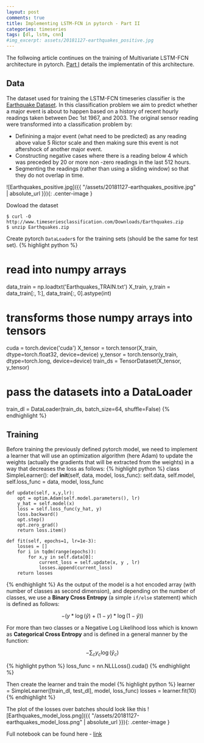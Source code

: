 ```yaml
---
layout: post
comments: true
title: Implementing LSTM-FCN in pytorch - Part II
categories: timeseries
tags: [dl, lstm, cnn]
#img_excerpt: assets/20181127-earthquakes_positive.jpg
---
```


The follwoing article continues on the training of Multivariate LSTM-FCN architecture in pytorch. [Part I]() details the implementatin of this architecture.

## Data
The dataset used for training the LSTM-FCN timeseries classifier is the [Earthquake Dataset](http://www.timeseriesclassification.com/description.php?Dataset=Earthquakes). In this classification problem we aim to predict whether a major event is about to happen based on a history of recent hourly readings taken between Dec 1st 1967, and 2003.
The original sensor reading were transformed into a classification problem by:
- Definining a major event (what need to be predicted) as any reading above value 5 Rictor scale and then making sure this event is not aftershock of another major event.
- Constructing negative cases where there is a reading below 4 which was preceded by 20 or more non -zero readings in the last 512 hours.
- Segmenting the readings (rather than using a sliding window) so that they do not overlap in time.

![Earthquakes_positive.jpg]({{ "/assets/20181127-earthquakes_positive.jpg" | absolute_url }}){: .center-image }

Dowload the dataset
```
$ curl -O http://www.timeseriesclassification.com/Downloads/Earthquakes.zip
$ unzip Earthquakes.zip
```
Create pytorch `DataLoader`s for the training sets (should be the same for test set).
{% highlight python %}
# read into numpy arrays
data_train = np.loadtxt('Earthquakes_TRAIN.txt')
X_train, y_train = data_train[:, 1:], data_train[:, 0].astype(int)
# transforms those numpy arrays into tensors
cuda = torch.device('cuda')
X_tensor = torch.tensor(X_train, dtype=torch.float32, device=device)
y_tensor = torch.tensor(y_train, dtype=torch.long, device=device)
train_ds = TensorDataset(X_tensor, y_tensor)
# pass the datasets into a DataLoader
train_dl = DataLoader(train_ds, batch_size=64, shuffle=False)
{% endhighlight %}

## Training
Before training the previously defined pytorch model, we need to implement a learner that will use an optimization algorithm (here Adam) to update the weights (actually the gradients that will be extracted from the weights) in a way that decreases the loss as follows:
{% highlight python %}
class SimpleLearner():
    def __init__(self, data, model, loss_func):
        self.data, self.model, self.loss_func = data, model, loss_func

    def update(self, x,y,lr):
        opt = optim.Adam(self.model.parameters(), lr)
        y_hat = self.model(x)
        loss = self.loss_func(y_hat, y)
        loss.backward()
        opt.step()
        opt.zero_grad()
        return loss.item()

    def fit(self, epochs=1, lr=1e-3):
        losses = []
        for i in tqdm(range(epochs)):
            for x,y in self.data[0]:
                current_loss = self.update(x, y , lr)
                losses.append(current_loss)
        return losses
{% endhighlight %}
As the output of the model is a hot encoded array (with number of classes as second dimension), and depending on the number of classes, we use a **Binary Cross Entropy** (a simple `if/else` statement) which is defined as follows:

$$−(y * \log (\hat{y}) + (1−y) * \log (1−\hat{y}))$$

For more than two classes or a Negative Log Likelihood loss which is known as **Categorical Cross Entropy** and is defined in a general manner by the function:

$$ − \sum_c y_c \log (\hat{y}_c) $$

{% highlight python %}
loss_func = nn.NLLLoss().cuda()
{% endhighlight %}

Then create the learner and train the model
{% highlight python %}
learner = SimpleLearner([train_dl, test_dl], model, loss_func)
losses = learner.fit(10)
{% endhighlight %}

The plot of the losses over batches should look like this
![Earthquakes_model_loss.png]({{ "/assets/20181127-earthquakes_model_loss.png" | absolute_url }}){: .center-image }

Full notebook can be found here - [link](https://github.com/dzlab/deepprojects/blob/master/timeseries/LSTM_FCN_pytorch.ipynb)